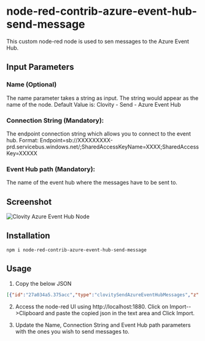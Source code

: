 # node-red-contrib-azure-event-hub-send-message
This custom node-red node is used to sen messages to the Azure Event Hub.

## Input Parameters

### Name (Optional)
The name parameter takes a string as input. The string would appear as the name of the node. 
Default Value is: Clovity - Send - Azure Event Hub

### Connection String (Mandatory):
The endpoint connection string which allows you to connect to the event hub.
Format: Endpoint=sb://XXXXXXXXX-prd.servicebus.windows.net/;SharedAccessKeyName=XXXX;SharedAccessKey=XXXXX

### Event Hub path (Mandatory):
The name of the event hub where the messages have to be sent to.

## Screenshot
![Clovity Azure Event Hub Node](https://github.com/clovityinc/node-red-contrib-azure-event-hub-send-message/blob/master/images/ClovitySendAzureEventHubMessage.png)

## Installation
```
npm i node-red-contrib-azure-event-hub-send-message
```

## Usage
1. Copy the below JSON
```JSON
[{"id":"27a034a5.375acc","type":"clovitySendAzureEventHubMessages","z":"864e40f6.22f76","name":"Clovity - Send - Azure Event Hub","x":520,"y":320,"wires":[["3110b8b3.46b708"]]}]
```

2. Access the node-red UI using http://localhost:1880. Click on Import-->Clipboard and paste the copied json in the text area and Click Import.

3. Update the Name, Connection String and Event Hub path parameters with the ones you wish to send messages to.





